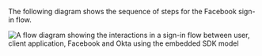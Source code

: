 The following diagram shows the sequence of steps for the Facebook sign-in flow.

<div class="full">

![A flow diagram showing the interactions in a sign-in flow between user, client application, Facebook and Okta using the embedded SDK model](/img/oie-embedded-sdk/oie-embedded-nodejs-social-sign-in-flow-diagram.png)

<!--
   Source image: https://www.figma.com/file/YH5Zhzp66kGCglrXQUag2E/%F0%9F%93%8A-Updated-Diagrams-for-Dev-Docs?type=design&node-id=4358%3A12903&mode=design&t=xkHPdsAf8fz55PkT-1 oie-embedded-nodejs-social-sign-in-flow-diagram
-->

</div>
